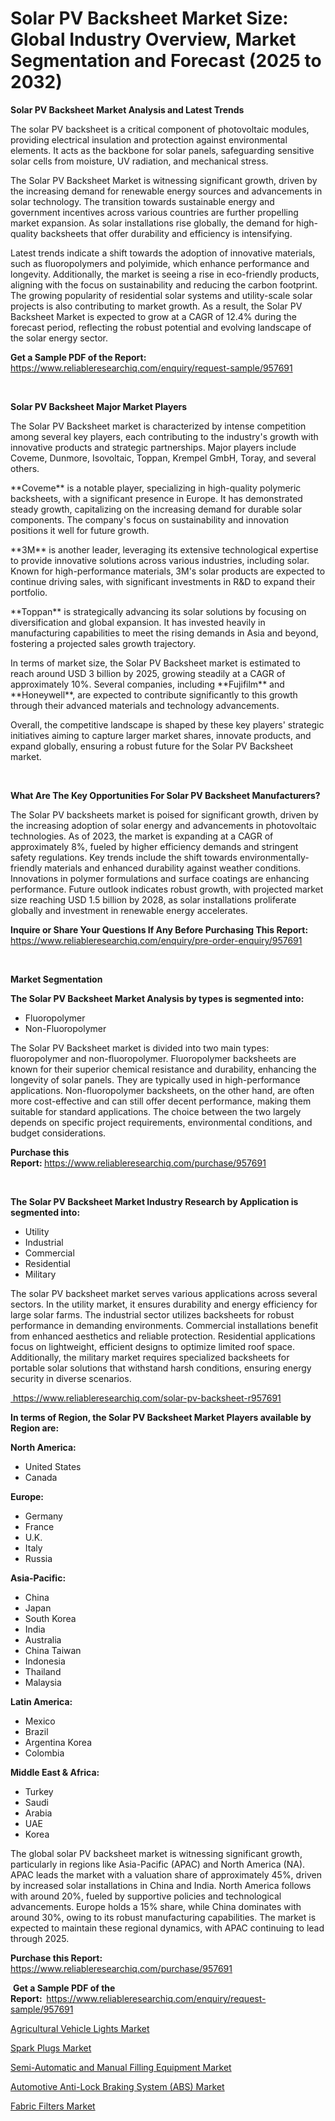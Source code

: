<p><h1>Solar PV Backsheet Market Size: Global Industry Overview, Market Segmentation and Forecast (2025 to 2032)</h1></p><p><strong>Solar PV Backsheet Market Analysis and Latest Trends</strong></p>
<p><p>The solar PV backsheet is a critical component of photovoltaic modules, providing electrical insulation and protection against environmental elements. It acts as the backbone for solar panels, safeguarding sensitive solar cells from moisture, UV radiation, and mechanical stress.</p><p>The Solar PV Backsheet Market is witnessing significant growth, driven by the increasing demand for renewable energy sources and advancements in solar technology. The transition towards sustainable energy and government incentives across various countries are further propelling market expansion. As solar installations rise globally, the demand for high-quality backsheets that offer durability and efficiency is intensifying. </p><p>Latest trends indicate a shift towards the adoption of innovative materials, such as fluoropolymers and polyimide, which enhance performance and longevity. Additionally, the market is seeing a rise in eco-friendly products, aligning with the focus on sustainability and reducing the carbon footprint. The growing popularity of residential solar systems and utility-scale solar projects is also contributing to market growth. As a result, the Solar PV Backsheet Market is expected to grow at a CAGR of 12.4% during the forecast period, reflecting the robust potential and evolving landscape of the solar energy sector.</p></p>
<p><strong>Get a Sample PDF of the Report:&nbsp;</strong> <a href="https://www.reliableresearchiq.com/enquiry/request-sample/957691?utm_campaign=103&utm_medium=2&utm_source=Github&utm_content=ia&utm_term=21032025&utm_id=solar-pv-backsheet">https://www.reliableresearchiq.com/enquiry/request-sample/957691</a></p>
<p>&nbsp;</p>
<p><strong>Solar PV Backsheet Major Market Players</strong></p>
<p><p>The Solar PV Backsheet market is characterized by intense competition among several key players, each contributing to the industry's growth with innovative products and strategic partnerships. Major players include Coveme, Dunmore, Isovoltaic, Toppan, Krempel GmbH, Toray, and several others.</p><p>**Coveme** is a notable player, specializing in high-quality polymeric backsheets, with a significant presence in Europe. It has demonstrated steady growth, capitalizing on the increasing demand for durable solar components. The company's focus on sustainability and innovation positions it well for future growth.</p><p>**3M** is another leader, leveraging its extensive technological expertise to provide innovative solutions across various industries, including solar. Known for high-performance materials, 3M's solar products are expected to continue driving sales, with significant investments in R&D to expand their portfolio.</p><p>**Toppan** is strategically advancing its solar solutions by focusing on diversification and global expansion. It has invested heavily in manufacturing capabilities to meet the rising demands in Asia and beyond, fostering a projected sales growth trajectory.</p><p>In terms of market size, the Solar PV Backsheet market is estimated to reach around USD 3 billion by 2025, growing steadily at a CAGR of approximately 10%. Several companies, including **Fujifilm** and **Honeywell**, are expected to contribute significantly to this growth through their advanced materials and technology advancements.</p><p>Overall, the competitive landscape is shaped by these key players' strategic initiatives aiming to capture larger market shares, innovate products, and expand globally, ensuring a robust future for the Solar PV Backsheet market.</p></p>
<p>&nbsp;</p>
<p><strong>What Are The Key Opportunities For Solar PV Backsheet Manufacturers?</strong></p>
<p><p>The Solar PV backsheets market is poised for significant growth, driven by the increasing adoption of solar energy and advancements in photovoltaic technologies. As of 2023, the market is expanding at a CAGR of approximately 8%, fueled by higher efficiency demands and stringent safety regulations. Key trends include the shift towards environmentally-friendly materials and enhanced durability against weather conditions. Innovations in polymer formulations and surface coatings are enhancing performance. Future outlook indicates robust growth, with projected market size reaching USD 1.5 billion by 2028, as solar installations proliferate globally and investment in renewable energy accelerates.</p></p>
<p><strong>Inquire or Share Your Questions If Any Before Purchasing This Report:</strong> <a href="https://www.reliableresearchiq.com/enquiry/pre-order-enquiry/957691?utm_campaign=103&utm_medium=2&utm_source=Github&utm_content=ia&utm_term=21032025&utm_id=solar-pv-backsheet">https://www.reliableresearchiq.com/enquiry/pre-order-enquiry/957691</a></p>
<p>&nbsp;</p>
<p><strong>Market Segmentation</strong></p>
<p><strong>The Solar PV Backsheet Market Analysis by types is segmented into:</strong></p>
<p><ul><li>Fluoropolymer</li><li>Non-Fluoropolymer</li></ul></p>
<p><p>The Solar PV Backsheet market is divided into two main types: fluoropolymer and non-fluoropolymer. Fluoropolymer backsheets are known for their superior chemical resistance and durability, enhancing the longevity of solar panels. They are typically used in high-performance applications. Non-fluoropolymer backsheets, on the other hand, are often more cost-effective and can still offer decent performance, making them suitable for standard applications. The choice between the two largely depends on specific project requirements, environmental conditions, and budget considerations.</p></p>
<p><strong>Purchase this Report:&nbsp;</strong><a href="https://www.reliableresearchiq.com/purchase/957691?utm_campaign=103&utm_medium=2&utm_source=Github&utm_content=ia&utm_term=21032025&utm_id=solar-pv-backsheet">https://www.reliableresearchiq.com/purchase/957691</a></p>
<p>&nbsp;</p>
<p><strong>The Solar PV Backsheet Market Industry Research by Application is segmented into:</strong></p>
<p><ul><li>Utility</li><li>Industrial</li><li>Commercial</li><li>Residential</li><li>Military</li></ul></p>
<p><p>The solar PV backsheet market serves various applications across several sectors. In the utility market, it ensures durability and energy efficiency for large solar farms. The industrial sector utilizes backsheets for robust performance in demanding environments. Commercial installations benefit from enhanced aesthetics and reliable protection. Residential applications focus on lightweight, efficient designs to optimize limited roof space. Additionally, the military market requires specialized backsheets for portable solar solutions that withstand harsh conditions, ensuring energy security in diverse scenarios.</p></p>
<p><a href="https://www.reliableresearchiq.com/solar-pv-backsheet-r957691?utm_campaign=103&utm_medium=2&utm_source=Github&utm_content=ia&utm_term=21032025&utm_id=solar-pv-backsheet">&nbsp;https://www.reliableresearchiq.com/solar-pv-backsheet-r957691</a></p>
<p><strong>In terms of Region, the Solar PV Backsheet Market Players available by Region are:</strong></p>
<p>
    <p> <strong> North America: </strong>
        <ul>
            <li>United States</li>
            <li>Canada</li>
        </ul>
        </p> 
    <p> <strong> Europe: </strong>
        <ul>
            <li>Germany</li>
            <li>France</li>
            <li>U.K.</li>
            <li>Italy</li>
            <li>Russia</li>
        </ul>
        </p> 
    <p> <strong> Asia-Pacific: </strong>
        <ul>
            <li>China</li>
            <li>Japan</li>
            <li>South Korea</li>
            <li>India</li>
            <li>Australia</li>
            <li>China Taiwan</li>
            <li>Indonesia</li>
            <li>Thailand</li>
            <li>Malaysia</li>
        </ul>
        </p> 
    <p> <strong> Latin America: </strong>
        <ul>
            <li>Mexico</li>
            <li>Brazil</li>
            <li>Argentina Korea</li>
            <li>Colombia</li>
        </ul>
        </p> 
    <p> <strong> Middle East & Africa: </strong>
        <ul>
            <li>Turkey</li>
            <li>Saudi</li>
            <li>Arabia</li>
            <li>UAE</li>
            <li>Korea</li>
        </ul>
    </p>
    </p>
<p><p>The global solar PV backsheet market is witnessing significant growth, particularly in regions like Asia-Pacific (APAC) and North America (NA). APAC leads the market with a valuation share of approximately 45%, driven by increased solar installations in China and India. North America follows with around 20%, fueled by supportive policies and technological advancements. Europe holds a 15% share, while China dominates with around 30%, owing to its robust manufacturing capabilities. The market is expected to maintain these regional dynamics, with APAC continuing to lead through 2025.</p></p>
<p><strong>Purchase this Report: </strong><a href="https://www.reliableresearchiq.com/purchase/957691?utm_campaign=103&utm_medium=2&utm_source=Github&utm_content=ia&utm_term=21032025&utm_id=solar-pv-backsheet">https://www.reliableresearchiq.com/purchase/957691</a></p>
<p>&nbsp;<strong>Get a Sample PDF of the Report:&nbsp;&nbsp;</strong><a href="https://www.reliableresearchiq.com/enquiry/request-sample/957691?utm_campaign=103&utm_medium=2&utm_source=Github&utm_content=ia&utm_term=21032025&utm_id=solar-pv-backsheet">https://www.reliableresearchiq.com/enquiry/request-sample/957691</a></p>
<p><strong></strong></p>
<p><p><a href="https://github.com/astadtetcha28/Market-Research-Report-List-1/blob/main/agricultural-vehicle-lights-market.md?utm_campaign=103&utm_medium=2&utm_source=Github&utm_content=ia&utm_term=21032025&utm_id=solar-pv-backsheet">Agricultural Vehicle Lights Market</a></p><p><a href="https://github.com/heeildannas/Market-Research-Report-List-1/blob/main/spark-plugs-market.md?utm_campaign=103&utm_medium=2&utm_source=Github&utm_content=ia&utm_term=21032025&utm_id=solar-pv-backsheet">Spark Plugs Market</a></p><p><a href="https://github.com/ertssmelov0/Market-Research-Report-List-1/blob/main/semi-automatic-and-manual-filling-equipment-market.md?utm_campaign=103&utm_medium=2&utm_source=Github&utm_content=ia&utm_term=21032025&utm_id=solar-pv-backsheet">Semi-Automatic and Manual Filling Equipment Market</a></p><p><a href="https://github.com/yakobotege/Market-Research-Report-List-1/blob/main/automotive-anti-lock-braking-system-abs-market.md?utm_campaign=103&utm_medium=2&utm_source=Github&utm_content=ia&utm_term=21032025&utm_id=solar-pv-backsheet">Automotive Anti-Lock Braking System (ABS) Market</a></p><p><a href="https://github.com/pupekironim/Market-Research-Report-List-1/blob/main/fabric-filters-market.md?utm_campaign=103&utm_medium=2&utm_source=Github&utm_content=ia&utm_term=21032025&utm_id=solar-pv-backsheet">Fabric Filters Market</a></p></p>